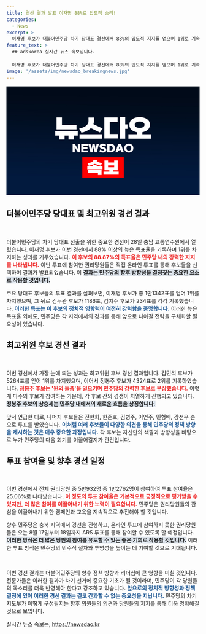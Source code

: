 ```yaml
---
title: 경선 결과 발표 이재명 88%로 압도적 승리!
categories:
  - News
excerpt: >
  이재명 후보가 더불어민주당 차기 당대표 경선에서 88%의 압도적 지지를 얻으며 1위로 계속 선두를 달리고 있다. 최고위원 후보 경선에서는 김민석 후보가 1위를 차지, 민주당 내 분열의 양상도 드러나고 있다. 클릭하고 자세히 확인해보세요!
feature_text: >
  ## adskorea 실시간 뉴스 속보입니다.

  이재명 후보가 더불어민주당 차기 당대표 경선에서 88%의 압도적 지지를 얻으며 1위로 계속 선두를 달리고 있다. 최고위원 후보 경선에서는 김민석 후보가 1위를 차지, 민주당 내 분열의 양상도 드러나고 있다. 클릭하고 자세히 확인해보세요!
image: '/assets/img/newsdao_breakingnews.jpg'
---
```


<p><img src="/assets/img/newsdao_breakingnews.jpg" alt="adskorea 속보" /></p>

<h2 data-ke-size="size26">더불어민주당 당대표 및 최고위원 경선 결과</h2>

<p data-ke-size="size16">&nbsp;</p>

<p>더불어민주당의 차기 당대표 선출을 위한 중요한 경선이 28일 충남 교통연수원에서 열렸습니다. 이재명 후보가 이번 경선에서 88% 이상의 높은 득표율을 기록하며 1위를 차지하는 성과를 거두었습니다. <b><span style="color: #ee2323;">이 후보의 88.87%의 득표율은 민주당 내의 강력한 지지를 나타냅니다.</span></b> 이번 투표에 참여한 권리당원들은 직접 온라인 투표를 통해 후보들을 선택하며 결과가 발표되었습니다. 이 <b><span style="background-color: #21538527;">결과는 민주당의 향후 방향성을 결정짓는 중요한 요소로 작용할 것입니다.</span></b></p>

<p>주요 당대표 후보들의 투표 결과를 살펴보면, 이재명 후보가 총 1만1342표를 얻어 1위를 차지했으며, 그 뒤로 김두관 후보가 1186표, 김지수 후보가 234표를 각각 기록했습니다. <b><span style="color: #1a5490;">이러한 득표는 이 후보의 정치적 영향력이 여전히 강력함을 증명합니다.</span></b> 이러한 높은 득표율 외에도, 민주당은 각 지역에서의 경과를 통해 앞으로 나아갈 전략을 구체화할 필요성이 있습니다.</p>

<h2 data-ke-size="size26">최고위원 후보 경선 결과</h2>

<p data-ke-size="size16">&nbsp;</p>

<p>이번 경선에서 가장 눈에 띄는 성과는 최고위원 후보 경선 결과입니다. 김민석 후보가 5264표를 얻어 1위를 차지했으며, 이어서 정봉주 후보가 4324표로 2위를 기록하였습니다. <b><span style="color: #ee2323;">정봉주 후보는 '원외 돌풍'을 일으키며 민주당의 강력한 후보로 부상했습니다.</span></b> 이렇게 다수의 후보가 참여하는 가운데, 각 후보 간의 경쟁이 치열하게 진행되고 있습니다. <b><span style="background-color: #21538527;">정봉주 후보의 상승세는 민주당 내에서의 새로운 흐름을 상징합니다.</span></b></p>

<p>앞서 언급한 대로, 나머지 후보들은 전현희, 한준호, 김병주, 이언주, 민형배, 강선우 순으로 투표를 받았습니다. <b><span style="color: #1a5490;">이처럼 여러 후보들이 다양한 의견을 통해 민주당의 정책 방향을 제시하는 것은 매우 중요한 과정입니다.</span></b> 각 후보는 자신만의 색깔과 방향성을 바탕으로 누가 민주당의 다음 회기를 이끌어갈지가 관건입니다.</p>

<h2 data-ke-size="size26">투표 참여율 및 향후 경선 일정</h2>

<p data-ke-size="size16">&nbsp;</p>

<p>이번 경선에서 전체 권리당원 중 5만932명 중 1만2762명이 참여하여 투표 참여율은 25.06%로 나타났습니다. <b><span style="color: #ee2323;">이 정도의 투표 참여율은 기본적으로 긍정적으로 평가받을 수 있지만, 더 많은 참여를 이끌어내기 위한 노력이 필요합니다.</span></b> 민주당은 권리당원들의 관심을 이끌어내기 위한 캠페인과 교육을 지속적으로 추진해야 할 것입니다. </p>

<p>향후 민주당은 충북 지역에서 경선을 진행하고, 온라인 투표에 참여하지 못한 권리당원들은 오는 8월 17일부터 18일까지 ARS 투표를 통해 참여할 수 있도록 할 예정입니다. <b><span style="background-color: #21538527;">이러한 방식은 더 많은 당원의 참여를 유도할 수 있는 좋은 기회로 작용할 것입니다.</span></b> 이러한 투표 방식은 민주당의 민주적 절차와 투명성을 높이는 데 기여할 것으로 기대됩니다.</p>

<p data-ke-size="size16">&nbsp;</p>

<p>이번 경선 결과는 더불어민주당의 향후 정책 방향과 리더십에 큰 영향을 미칠 것입니다. 전문가들은 이러한 결과가 차기 선거에 중요한 기초가 될 것이라며, 민주당이 각 당원들의 목소리를 더욱 반영해야 한다고 강조하고 있습니다. <b><span style="color: #1a5490;">앞으로의 정치적 방향성과 정책 결정에 있어 이러한 경선 결과는 결코 간과할 수 없는 중요성을 지닙니다.</span></b> 민주당의 차기 지도부가 어떻게 구성될지는 향후 의원들의 의견과 당원들의 지지를 통해 더욱 명확해질 것으로 보입니다.</p>
실시간 뉴스 속보는, <a href="https://newsdao.kr" rel="dofollow">https://newsdao.kr</a>


